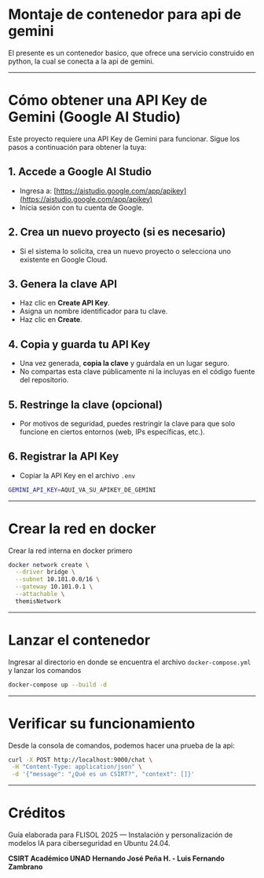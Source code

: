 # Montaje de contenedor para api de gemini

El presente es un contenedor basico, que ofrece una servicio construido en python, la cual se conecta a la api de gemini.


---

# Cómo obtener una API Key de Gemini (Google AI Studio)

Este proyecto requiere una API Key de Gemini para funcionar.
Sigue los pasos a continuación para obtener la tuya:

## 1. Accede a Google AI Studio

- Ingresa a: [https://aistudio.google.com/app/apikey](https://aistudio.google.com/app/apikey)
- Inicia sesión con tu cuenta de Google.

## 2. Crea un nuevo proyecto (si es necesario)

- Si el sistema lo solicita, crea un nuevo proyecto o selecciona uno existente en Google Cloud.

## 3. Genera la clave API

- Haz clic en **Create API Key**.
- Asigna un nombre identificador para tu clave.
- Haz clic en **Create**.

## 4. Copia y guarda tu API Key

- Una vez generada, **copia la clave** y guárdala en un lugar seguro.
- No compartas esta clave públicamente ni la incluyas en el código fuente del repositorio.

## 5. Restringe la clave (opcional)

- Por motivos de seguridad, puedes restringir la clave para que solo funcione en ciertos entornos (web, IPs específicas, etc.).

## 6. Registrar la API Key

- Copiar la API Key en el archivo `.env`

```bash
GEMINI_API_KEY=AQUI_VA_SU_APIKEY_DE_GEMINI
```


---

# Crear la red en docker

Crear la red interna en docker primero

```bash
docker network create \
  --driver bridge \
  --subnet 10.101.0.0/16 \
  --gateway 10.101.0.1 \
  --attachable \
  themisNetwork 
```

---

# Lanzar el contenedor

Ingresar al directorio en donde se encuentra el archivo `docker-compose.yml` y lanzar los comandos

```bash
docker-compose up --build -d
```

---

# Verificar su funcionamiento

Desde la consola de comandos, podemos hacer una prueba de la api:

```bash
curl -X POST http://localhost:9000/chat \
 -H "Content-Type: application/json" \
 -d '{"message": "¿Qué es un CSIRT?", "context": []}'
```


---

# Créditos

Guía elaborada para FLISOL 2025 — Instalación y personalización de modelos IA para ciberseguridad en Ubuntu 24.04.

**CSIRT Académico UNAD**
**Hernando José Peña H. - Luis Fernando Zambrano**
